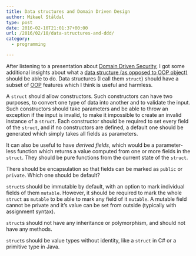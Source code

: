 ```yaml
---
title: Data structures and Domain Driven Design
author: Mikael Ståldal
type: post
date: 2016-02-10T21:01:37+00:00
url: /2016/02/10/data-structures-and-ddd/
category:
  - programming

---
```

After listening to a presentation about [Domain Driven Security][1], I got some additional insights about what a [data structure (as opposed to OOP object)][2] should be able to do. Data structures (I call them `struct`) should have a subset of [OOP][3] features which I think is useful and harmless.

A `struct` should allow constructors. Such constructors can have two purposes, to convert one type of data into another and to validate the input. Such constructors should take parameters and be able to throw an exception if the input is invalid, to make it impossible to create an invalid instance of a `struct`. Each constructor should be required to set every field of the `struct`, and if no constructors are defined, a default one should be generated which simply takes all fields as parameters.

It can also be useful to have _derived fields_, which would be a parameter-less function which returns a value computed from one or more fields in the `struct`. They should be pure functions from the current state of the `struct`.

There should be encapsulation so that fields can be marked as `public` or `private`. Which one should be default?

`struct`s should be immutable by default, with an option to mark individual fields of them `mutable`. However, it should be required to mark the whole `struct` as `mutable` to be able to mark any field of it `mutable`. A mutable field cannot be private and it&#8217;s value can be set from outside (typically with assignment syntax).

`struct`s should not have any inheritance or polymorphism, and should not have any methods.

`struct`s should be value types without identity, like a `struct` in C# or a primitive type in Java.

 [1]: http://dearjunior.blogspot.se/search/label/domain%20driven%20security
 [2]: https://www.staldal.nu/tech/2016/02/08/objects-vs-data-structures/
 [3]: https://en.wikipedia.org/wiki/Object-oriented_programming